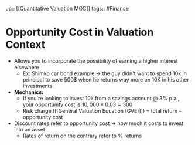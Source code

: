 up:: [[Quantitative Valuation MOC]]
tags:: #Finance  
# Opportunity Cost in Valuation Context
- Allows you to incorporate the possibility of earning a higher interest elsewhere
	- Ex: Shimko car bond example -> the guy didn't want to spend 10k in principal to save 500$ when he returns way more on 10K in his other investments
- **Mechanics:**
	- If you're looking to invest 10k from a savings account @ 3% p.a., your opportunity cost is $10,000 \times 0.03 = 300$
	- Risk charge ([[General Valuation Equation (GVE)]]) = total return - opportunity cost
- Discount rates refer to opportunity cost -> how much it costs to invest into an asset
	- Rates of return on the contrary refer to % returns